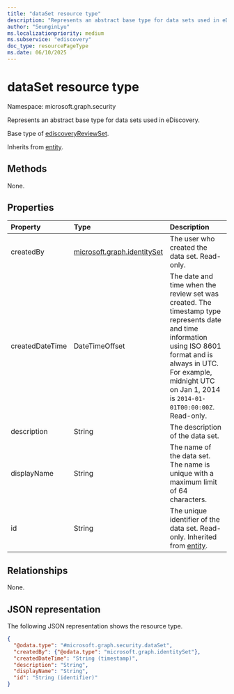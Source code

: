 ```yaml
---
title: "dataSet resource type"
description: "Represents an abstract base type for data sets used in eDiscovery."
author: "SeunginLyu"
ms.localizationpriority: medium
ms.subservice: "ediscovery"
doc_type: resourcePageType
ms.date: 06/10/2025
---
```


# dataSet resource type

Namespace: microsoft.graph.security

Represents an abstract base type for data sets used in eDiscovery.

Base type of [ediscoveryReviewSet](../resources/security-ediscoveryreviewset).

Inherits from [entity](../resources/entity.md).

## Methods
None.

## Properties
|Property|Type|Description|
|:---|:---|:---|
|createdBy|[microsoft.graph.identitySet](../resources/identityset.md)|The user who created the data set. Read-only. |
|createdDateTime|DateTimeOffset|The date and time when the review set was created. The timestamp type represents date and time information using ISO 8601 format and is always in UTC. For example, midnight UTC on Jan 1, 2014 is `2014-01-01T00:00:00Z`. Read-only.|
|description|String|The description of the data set.|
|displayName|String|The name of the data set. The name is unique with a maximum limit of 64 characters.|
|id|String|The unique identifier of the data set. Read-only. Inherited from [entity](../resources/entity.md).|

## Relationships
None.

## JSON representation
The following JSON representation shows the resource type.
<!-- {
  "blockType": "resource",
  "keyProperty": "id",
  "@odata.type": "microsoft.graph.security.dataSet",
  "openType": false
}
-->
``` json
{
  "@odata.type": "#microsoft.graph.security.dataSet",
  "createdBy": {"@odata.type": "microsoft.graph.identitySet"},
  "createdDateTime": "String (timestamp)",
  "description": "String",
  "displayName": "String",
  "id": "String (identifier)"
}
```
